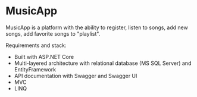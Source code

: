 # MusicApp

MusicApp is a platform with the ability to register, listen to songs, add new songs, add favorite songs to "playlist".

Requirements and stack:

- Built with ASP.NET Core
- Multi-layered architecture with relational database (MS SQL Server) and EntityFramework 
- API documentation with Swagger and Swagger UI
- MVC
- LINQ
